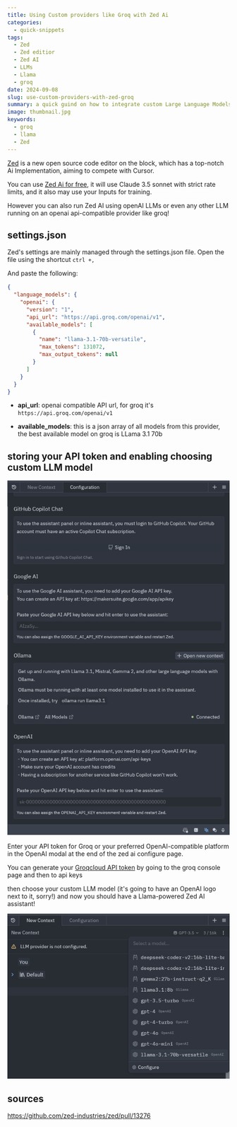 ```yaml
---
title: Using Custom providers like Groq with Zed Ai
categories:
  - quick-snippets
tags:
  - Zed
  - Zed editior
  - Zed AI
  - LLMs
  - Llama
  - groq
date: 2024-09-08
slug: use-custom-providers-with-zed-groq
summary: a quick guind on how to integrate custom Large Language Models into Zed, a new open-source code editor, using providers like Groq.
image: thumbnail.jpg
keywords:
  - groq
  - llama
  - Zed
---
```


[Zed](https://zed.dev/) is a new open source code editor on the block, which has a top-notch Ai Implementation, aiming to compete with Cursor.

You can use [Zed Ai for free](https://zed.dev/blog/zed-ai), it will use Claude 3.5 sonnet with strict rate limits, and it also may use your Inputs for training.

However you can also run Zed AI using openAI LLMs or even any other LLM running on an openai api-compatible provider like groq!

## settings.json
Zed's settings are mainly managed through the settings.json file.
Open the file using the shortcut `ctrl +,`

And paste the following:

```json
{
  "language_models": {
    "openai": {
      "version": "1",
      "api_url": "https://api.groq.com/openai/v1",
      "available_models": [
        {
          "name": "llama-3.1-70b-versatile",
          "max_tokens": 131072,
          "max_output_tokens": null
        }
      ]
    }
  }
}
```

- **api_url**: openai compatible API url, for groq it's `https://api.groq.com/openai/v1`

- **available_models**: this is a json array of all models from this provider, the best available model on groq is LLama 3.1 70b

## storing your API token and enabling choosing custom LLM model

![](llm-config.png)

Enter your API token for Groq or your preferred OpenAI-compatible platform in the OpenAI modal at the end of the zed ai configure page.

You can generate your [Groqcloud API token](https://console.groq.com/keys) by going to the groq console page and then to api keys

then choose your custom LLM model (it's going to have an OpenAI logo next to it, sorry!) and now you should have a Llama-powered Zed AI assistant!

![Choose your custom model to make Zed use it for all ai related tasks](choosing-the-custom-model.png)


## sources
https://github.com/zed-industries/zed/pull/13276